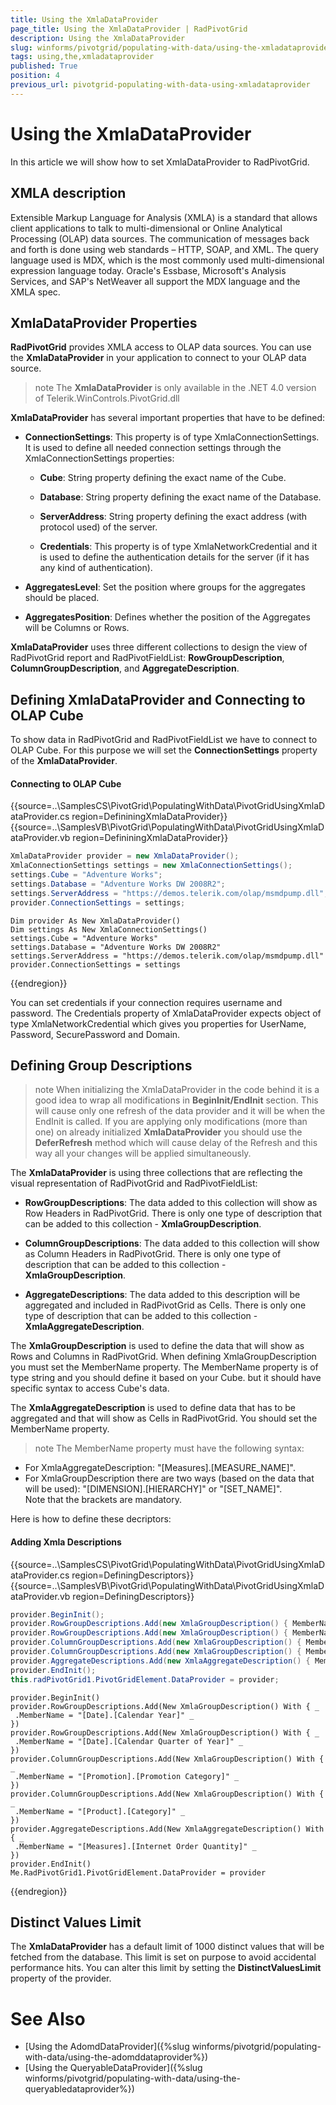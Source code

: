 ```yaml
---
title: Using the XmlaDataProvider
page_title: Using the XmlaDataProvider | RadPivotGrid
description: Using the XmlaDataProvider
slug: winforms/pivotgrid/populating-with-data/using-the-xmladataprovider
tags: using,the,xmladataprovider
published: True
position: 4
previous_url: pivotgrid-populating-with-data-using-xmladataprovider
---
```


# Using the XmlaDataProvider

In this article we will show how to set XmlaDataProvider to RadPivotGrid.

## XMLA description

Extensible Markup Language for Analysis (XMLA) is a standard that allows client applications to talk to multi-dimensional or Online Analytical Processing (OLAP) data sources. The communication of messages back and forth is done using web standards – HTTP, SOAP, and XML. The query language used is MDX, which is the most commonly used multi-dimensional expression language today. Oracle's Essbase, Microsoft's Analysis Services, and SAP's NetWeaver all support the MDX language and the XMLA spec.

## XmlaDataProvider Properties

**RadPivotGrid** provides XMLA access to OLAP data sources. You can use the **XmlaDataProvider** in your application to connect to your OLAP data source.

>note The **XmlaDataProvider** is only available in the .NET 4.0 version of Telerik.WinControls.PivotGrid.dll
>

**XmlaDataProvider** has several important properties that have to be defined: 

* __ConnectionSettings__: This property is of type XmlaConnectionSettings. It is used to define all needed connection settings through the XmlaConnectionSettings properties:

  * __Cube__: String property defining the exact name of the Cube.

  * __Database__: String property defining the exact name of the Database.

  * __ServerAddress__: String property defining the exact address (with protocol used) of the server.

  * __Credentials__: This property is of type XmlaNetworkCredential and it is used to define the authentication details for the server (if it has any kind of authentication).

* __AggregatesLevel__: Set the position where groups for the aggregates should be placed.

* __AggregatesPosition__: Defines whether the position of the Aggregates will be Columns or Rows.

**XmlaDataProvider** uses three different collections to design the view of RadPivotGrid report and RadPivotFieldList: **RowGroupDescription**, **ColumnGroupDescription**,  and **AggregateDescription**. 

## Defining XmlaDataProvider and Connecting to OLAP Cube

To show data in RadPivotGrid and RadPivotFieldList we have to connect to OLAP Cube. For this purpose we will set the **ConnectionSettings** property of the **XmlaDataProvider**.

#### Connecting to OLAP Cube

{{source=..\SamplesCS\PivotGrid\PopulatingWithData\PivotGridUsingXmlaDataProvider.cs region=DefininingXmlaDataProvider}} 
{{source=..\SamplesVB\PivotGrid\PopulatingWithData\PivotGridUsingXmlaDataProvider.vb region=DefininingXmlaDataProvider}} 

````C#
XmlaDataProvider provider = new XmlaDataProvider();
XmlaConnectionSettings settings = new XmlaConnectionSettings();
settings.Cube = "Adventure Works";
settings.Database = "Adventure Works DW 2008R2";
settings.ServerAddress = "https://demos.telerik.com/olap/msmdpump.dll";
provider.ConnectionSettings = settings;

````
````VB.NET
Dim provider As New XmlaDataProvider()
Dim settings As New XmlaConnectionSettings()
settings.Cube = "Adventure Works"
settings.Database = "Adventure Works DW 2008R2"
settings.ServerAddress = "https://demos.telerik.com/olap/msmdpump.dll"
provider.ConnectionSettings = settings

````

{{endregion}}

You can set credentials if your connection requires username and password. The Credentials property of XmlaDataProvider expects object of type XmlaNetworkCredential which gives you properties for UserName, Password, SecurePassword and Domain.

## Defining Group Descriptions

>note When initializing the XmlaDataProvider in the code behind it is a good idea to wrap all modifications in **BeginInit/EndInit** section. This will cause only one refresh of the data provider and it will be when the EndInit is called. If you are applying only modifications (more than one) on already initialized **XmlaDataProvider** you should use the **DeferRefresh** method which will cause delay of the Refresh and this way all your changes will be applied simultaneously.
>

The **XmlaDataProvider** is using three collections that are reflecting the visual representation of RadPivotGrid and RadPivotFieldList:

* __RowGroupDescriptions__: The data added to this collection will show as Row Headers in RadPivotGrid. There is only one type of description that can be added to this collection - **XmlaGroupDescription**.

* __ColumnGroupDescriptions__: The data added to this collection will show as Column Headers in RadPivotGrid. There is only one type of description that can be added to this collection - **XmlaGroupDescription**.

* __AggregateDescriptions__: The data added to this description will be aggregated and included in RadPivotGrid as Cells. There is only one type of description that can be added to this collection - **XmlaAggregateDescription**.

The **XmlaGroupDescription** is used to define the data that will show as Rows and Columns in RadPivotGrid. When defining XmlaGroupDescription you must set the MemberName property. The MemberName property is of type string and you should define it based on your Cube. but it should have specific syntax to access Cube's data.

The **XmlaAggregateDescription** is used to define data that has to be aggregated and that will show as Cells in RadPivotGrid. You should set the MemberName property.

>note The MemberName property must have the following syntax:
* For XmlaAggregateDescription: "[Measures].[MEASURE_NAME]".
* For XmlaGroupDescription  there are two ways (based on the data that will be used): "[DIMENSION].[HIERARCHY]" or "[SET_NAME]".<br>Note that the brackets are mandatory.
>

Here is how to define these decriptors:

#### Adding Xmla Descriptions

{{source=..\SamplesCS\PivotGrid\PopulatingWithData\PivotGridUsingXmlaDataProvider.cs region=DefiningDescriptors}} 
{{source=..\SamplesVB\PivotGrid\PopulatingWithData\PivotGridUsingXmlaDataProvider.vb region=DefiningDescriptors}} 

````C#
provider.BeginInit();
provider.RowGroupDescriptions.Add(new XmlaGroupDescription() { MemberName = "[Date].[Calendar Year]" });
provider.RowGroupDescriptions.Add(new XmlaGroupDescription() { MemberName = "[Date].[Calendar Quarter of Year]" });
provider.ColumnGroupDescriptions.Add(new XmlaGroupDescription() { MemberName = "[Promotion].[Promotion Category]" });
provider.ColumnGroupDescriptions.Add(new XmlaGroupDescription() { MemberName = "[Product].[Category]" });
provider.AggregateDescriptions.Add(new XmlaAggregateDescription() { MemberName = "[Measures].[Internet Order Quantity]" });
provider.EndInit();
this.radPivotGrid1.PivotGridElement.DataProvider = provider;

````
````VB.NET
provider.BeginInit()
provider.RowGroupDescriptions.Add(New XmlaGroupDescription() With { _
 .MemberName = "[Date].[Calendar Year]" _
})
provider.RowGroupDescriptions.Add(New XmlaGroupDescription() With { _
 .MemberName = "[Date].[Calendar Quarter of Year]" _
})
provider.ColumnGroupDescriptions.Add(New XmlaGroupDescription() With { _
 .MemberName = "[Promotion].[Promotion Category]" _
})
provider.ColumnGroupDescriptions.Add(New XmlaGroupDescription() With { _
 .MemberName = "[Product].[Category]" _
})
provider.AggregateDescriptions.Add(New XmlaAggregateDescription() With { _
 .MemberName = "[Measures].[Internet Order Quantity]" _
})
provider.EndInit()
Me.RadPivotGrid1.PivotGridElement.DataProvider = provider

````

{{endregion}}

## Distinct Values Limit

The **XmlaDataProvider** has a default limit of 1000 distinct values that will be fetched from the database. This limit is set on purpose to avoid accidental performance hits. You can alter this limit by setting the **DistinctValuesLimit** property of the provider.

# See Also

* [Using the AdomdDataProvider]({%slug winforms/pivotgrid/populating-with-data/using-the-adomddataprovider%})
* [Using the QueryableDataProvider]({%slug winforms/pivotgrid/populating-with-data/using-the-queryabledataprovider%})
 
